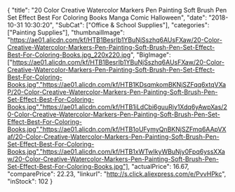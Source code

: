 {
	"title": "20 Color Creative Watercolor Markers Pen Painting Soft Brush Pen Set Effect Best For Coloring Books Manga Comic Halloween",
	"date": "2018-10-31 10:30:20",
	"SubCat": ["Office & School Supplies"],
	"categories": ["Painting Supplies"],
	"thumbnailImage": "https://ae01.alicdn.com/kf/HTB1BesrIb1YBuNjSszhq6AUsFXaw/20-Color-Creative-Watercolor-Markers-Pen-Painting-Soft-Brush-Pen-Set-Effect-Best-For-Coloring-Books.jpg_220x220.jpg",
	"BigImage": ["https://ae01.alicdn.com/kf/HTB1BesrIb1YBuNjSszhq6AUsFXaw/20-Color-Creative-Watercolor-Markers-Pen-Painting-Soft-Brush-Pen-Set-Effect-Best-For-Coloring-Books.jpg","https://ae01.alicdn.com/kf/HTB1KDsqmkomBKNjSZFqq6xtqVXaP/20-Color-Creative-Watercolor-Markers-Pen-Painting-Soft-Brush-Pen-Set-Effect-Best-For-Coloring-Books.jpg","https://ae01.alicdn.com/kf/HTB1iLdCbi6guuRjy1Xdq6yAwpXas/20-Color-Creative-Watercolor-Markers-Pen-Painting-Soft-Brush-Pen-Set-Effect-Best-For-Coloring-Books.jpg","https://ae01.alicdn.com/kf/HTB1oUFymyQnBKNjSZFmq6AApVXaf/20-Color-Creative-Watercolor-Markers-Pen-Painting-Soft-Brush-Pen-Set-Effect-Best-For-Coloring-Books.jpg","https://ae01.alicdn.com/kf/HTB1xWTwIkyWBuNjy0Fpq6yssXXaw/20-Color-Creative-Watercolor-Markers-Pen-Painting-Soft-Brush-Pen-Set-Effect-Best-For-Coloring-Books.jpg"],
	"actualPrice": 16.67,
	"comparePrice": 22.23,
	"linkurl": "http://s.click.aliexpress.com/e/PvvHPkc",
	"inStock": 102
}
